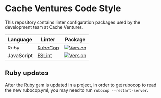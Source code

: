 # Cache Ventures Code Style

This repository contains linter configuration packages used by the development
team at Cache Ventures.

| Language   | Linter                          | Package                                                                                                                                 |
|------------|---------------------------------|-----------------------------------------------------------------------------------------------------------------------------------------|
| Ruby       | [RuboCop](/ruby/rubocop.yml)    | [![Version](https://badge.fury.io/rb/rubocop-cache-ventures.svg)](https://rubygems.org/gems/rubocop-cache-ventures)                     |
| JavaScript | [ESLint](/javascript/index.js)  | [![Version](https://img.shields.io/npm/v/eslint-config-cache-ventures.svg)](https://www.npmjs.org/package/eslint-config-cache-ventures) |

## Ruby updates

After the Ruby gem is updated in a project, in order to get rubocop to read the
new rubocop.yml, you may need to run `rubocop --restart-server`.
